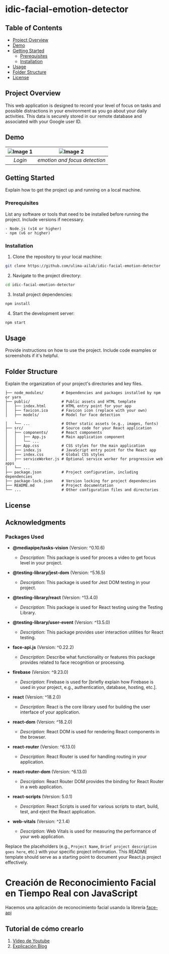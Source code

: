 

# idic-facial-emotion-detector

## Table of Contents

- [Project Overview](#project-overview)
- [Demo](#demo)
- [Getting Started](#getting-started)
  - [Prerequisites](#prerequisites)
  - [Installation](#installation)
- [Usage](#usage)
- [Folder Structure](#folder-structure)
- [License](#license)

## Project Overview

This web application is designed to record your level of focus on tasks and possible distractions in your environment as you go about your daily activities. This data is securely stored in our remote database and associated with your Google user ID.

## Demo

| ![Image 1](images/Screenshot%202023-10-02%20at%209.34.50 AM.png) | ![Image 2](images/Screenshot%202023-10-02%20at%209.35.55 AM.png) |
|:-----------------------:|:-----------------------:|
|   *Login*    |   *emotion and focus detection*    |


## Getting Started

Explain how to get the project up and running on a local machine.

### Prerequisites

List any software or tools that need to be installed before running the project. Include versions if necessary.

```
- Node.js (v14 or higher)
- npm (v6 or higher)
```

### Installation

1. Clone the repository to your local machine:

```bash
git clone https://github.com/ulima-ailab/idic-facial-emotion-detector
```

2. Navigate to the project directory:

```bash
cd idic-facial-emotion-detector
```

3. Install project dependencies:

```bash
npm install
```

4. Start the development server:

```bash
npm start
```

## Usage

Provide instructions on how to use the project. Include code examples or screenshots if it's helpful.

## Folder Structure

Explain the organization of your project's directories and key files.

```
├── node_modules/        # Dependencies and packages installed by npm or yarn
├── public/              # Public assets and HTML template
│   ├── index.html       # HTML entry point for your app
│   ├── favicon.ico      # Favicon icon (replace with your own)
│   ├── models/          # Model for face detection

│   └── ...              # Other static assets (e.g., images, fonts)
├── src/                 # Source code for your React application
│   ├── components/      # React components
│   │   ├── App.js       # Main application component
│   │   └── ...
│   ├── App.css          # CSS styles for the main application
│   ├── index.js         # JavaScript entry point for the React app
│   ├── index.css        # Global CSS styles
│   ├── serviceWorker.js # Optional service worker for progressive web apps
│   └── ...
├── package.json         # Project configuration, including dependencies
├── package-lock.json    # Version locking for project dependencies
├── README.md            # Project documentation
└── ...                  # Other configuration files and directories
```


## License

<!-- This project is licensed under the [License Name] License - see the [LICENSE.md](LICENSE.md) file for details. -->

## Acknowledgments

### Packages Used

- **@mediapipe/tasks-vision** (Version: ^0.10.6)
  - *Description*: This package is used for proces a video to get focus level in your project.

- **@testing-library/jest-dom** (Version: ^5.16.5)
  - *Description*: This package is used for Jest DOM testing in your project.

- **@testing-library/react** (Version: ^13.4.0)
  - *Description*: This package is used for React testing using the Testing Library.

- **@testing-library/user-event** (Version: ^13.5.0)
  - *Description*: This package provides user interaction utilities for React testing.

- **face-api.js** (Version: ^0.22.2)
  - *Description*: Describe what functionality or features this package provides related to face recognition or processing.

- **firebase** (Version: ^9.23.0)
  - *Description*: Firebase is used for [briefly explain how Firebase is used in your project, e.g., authentication, database, hosting, etc.].

- **react** (Version: ^18.2.0)
  - *Description*: React is the core library used for building the user interface of your application.

- **react-dom** (Version: ^18.2.0)
  - *Description*: React DOM is used for rendering React components in the browser.

- **react-router** (Version: ^6.13.0)
  - *Description*: React Router is used for handling routing in your application.

- **react-router-dom** (Version: ^6.13.0)
  - *Description*: React Router DOM provides the binding for React Router in a web application.

- **react-scripts** (Version: 5.0.1)
  - *Description*: React Scripts is used for various scripts to start, build, test, and eject the React application.

- **web-vitals** (Version: ^2.1.4)
  - *Description*: Web Vitals is used for measuring the performance of your web application.



Replace the placeholders (e.g., `Project Name`, `Brief project description goes here`, etc.) with your specific project information. This README template should serve as a starting point to document your React.js project effectively.

# Creación de Reconocimiento Facial en Tiempo Real con JavaScript
Hacemos una aplicación de reconocimiento facial usando la librería [face-api](https://github.com/justadudewhohacks/face-api.js/)

## Tutorial de cómo crearlo
1. [Vídeo de Youtube](https://youtu.be/XJRL4XFJ9d8)
2. [Explicación Blog](https://urimarti.com/frontend/creacion-de-reconocimiento-facial-en-tiempo-real/)
